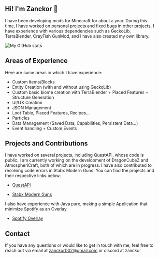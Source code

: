 
## Hi! I'm Zanckor 👋

I have been developing mods for Minecraft for about a year. During this time, I have worked on personal projects and fixed bugs in other projects. I have experience with various dependencies such as GeckoLib, TerraBlender, CrayFish GunMod, and I have also created my own library.


  <img alt="My GitHub stats" src="https://github-readme-stats.vercel.app/api?username=Zanckor&show_icons=true&hide_border=false&title_color=ff652f&icon_color=FFE400&bg_color=09131B&text_color=ffffff&border_color=0c1a25"/>


## Areas of Experience

Here are some areas in which I have experience:

- Custom Items/Blocks
- Entity Creation (with and without using GeckoLib)
- Custom basic biome creation with TerraBlender + Placed Features + Structure Generation
- UI/UX Creation
- JSON Management
- Loot Table, Placed Features, Recipes...
- Particles
- Data Management (Saved Data, Capabilities, Persistent Data...)
- Event handling + Custom Events

## Projects and Contributions

I have worked on several projects, including QuestAPI, whose code is public. I am currently working on the development of DragonCubeZ and AtmospheriCraft, both of which are in progress. I have also contributed to resolving code errors in Stabx Modern Guns. You can find the projects and their respective links below:
- [QuestAPI](https://github.com/Zanckor/QuestAPI)


- [Stabx Modern Guns](https://github.com/Stabilizer360/Stabx_Modern_Guns_1.19.3)

I also have experience with Java pure, making a simple Application that minimize Spotify as an Overlay
- [Spotify Overlay](https://github.com/Zanckor/OverlaySpotify)

## Contact

If you have any questions or would like to get in touch with me, feel free to reach out via email at zanckor002@gmail.com or discord at zanckor
